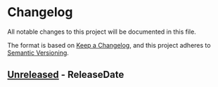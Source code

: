 <!-- markdownlint-disable blanks-around-headings blanks-around-lists no-duplicate-heading -->

# Changelog
All notable changes to this project will be documented in this file.

The format is based on [Keep a Changelog](https://keepachangelog.com/en/1.0.0/),
and this project adheres to [Semantic Versioning](https://semver.org/spec/v2.0.0.html).

<!-- next-header -->
## [Unreleased] - ReleaseDate

<!-- next-url -->
[Unreleased]: https://github.com/EmbarkStudios/spirv-tools-rs/compare/spirv-tools-sys-v0.8.0...HEAD
[0.8.0]: https://github.com/EmbarkStudios/spirv-tools-rs/compare/spirv-tools-sys-v0.7.0...spirv-tools-sys-v0.8.0
[0.7.0]: https://github.com/EmbarkStudios/spirv-tools-rs/compare/spirv-tools-sys-v0.6.0...spirv-tools-sys-v0.7.0
[0.6.0]: https://github.com/EmbarkStudios/spirv-tools-rs/compare/spirv-tools-sys-v0.5.0..spirv-tools-sys-.0.6.0
[0.5.0]: https://github.com/EmbarkStudios/spirv-tools-rs/compare/spirv-tools-sys-v0.4.0...spirv-tools-sys-v0.5.0
[0.3.1]: https://github.com/EmbarkStudios/spirv-tools-rs/compare/spirv-tools-sys-v0.3.0...spirv-tools-sys-v0.4
[0.3.0]: https://github.com/EmbarkStudios/spirv-tools-rs/compare/spirv-tools-sys-v0.2.0...spirv-tools-sys-v0.3.0
[0.1.1]: https://github.com/EmbarkStudios/spirv-tools-rs/compare/spirv-tools-sys-v0.1.0...spirv-tools-sys-v0.1.1
[0.1.0]: https://github.com/EmbarkStudios/spirv-tools-rs/releases/tag/spirv-tools-sys-v0.1.0
